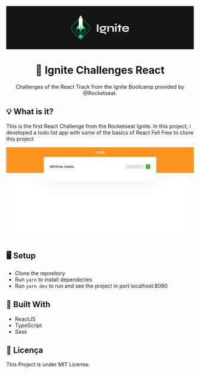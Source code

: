 <img src="./github/ignite.png" align="center" />

</br>

<h1 align="center">🚀 Ignite Challenges React</h1>
<p align="center">Challenges of the React Track from the Ignite Bootcamp provided by @Rocketseat.</p>

## 💡 What is it?
This is the first React Challenge from the Rocketseat Ignite.
In this project, i developed a todo list app with some of the basics of React
Fell Free to clone this project

![gif dio projeto](./github/todolist.gif)

## 🖥 Setup
- Clone the repository
- Run `yarn` to install dependecies
- Run `yarn dev` to run and see the project in port localhost:8080

## 🚧 Built With
- ReactJS
- TypeScript
- Sass

## 📃 Licença
This Project is under MIT License.